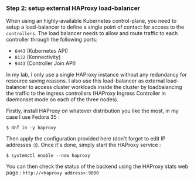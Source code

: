 ### Step 2: setup external HAProxy load-balancer

When using an highly-available Kubernetes control-plane, you need to setup a load-balancer to define a single point of contact for access to the `controllers`. The load balancer needs to allow and route traffic to each controller through the following ports:

- `6443` (Kubernetes API)
- `8132` (Konnectivity)
- `9443` (Controller Join API)

In my lab, I only use a single HAProxy instance without any redundancy for resource saving reasons. I also use this load-balancer as external load-balancer to access cluster workloads inside the cluster by loadbalancing the traffic to the ingress controllers (HAProxy Ingress Controller in daemonset mode on each of the three nodes).

Firstly, install HAProxy on whatever distribution you like the most, in my case I use Fedora 35 :

```
$ dnf in -y haproxy
```

Then apply the configuration provided here (don't forget to edit IP addresses :)). Once it's done, simply start the HAProxy service :

```
$ systemctl enable --now haproxy
```

You can then check the status of the backend using the HAProxy stats web page : `http://<haproxy address>:9000`
